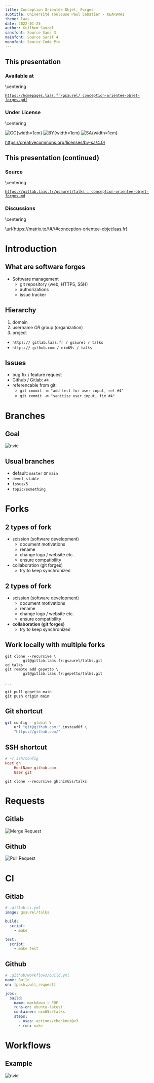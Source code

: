 ```yaml
---
title: Conception Orientée Objet, Forges
subtitle: Université Toulouse Paul Sabatier - KEAR9RA1
theme: laas
date: 2022-01-25
author: Guilhem Saurel
sansfont: Source Sans 3
mainfont: Source Serif 4
monofont: Source Code Pro
---
```


## This presentation

### Available at

\centering

[`https://homepages.laas.fr/gsaurel/
conception-orientee-objet-forges.pdf`](https://homepages.laas.fr/gsaurel/conception-orientee-objet-forges.pdf)

### Under License

\centering

![CC](media/cc.png){width=1cm}
![BY](media/by.png){width=1cm}
![SA](media/sa.png){width=1cm}

<https://creativecommons.org/licenses/by-sa/4.0/>

## This presentation (continued)

### Source

\centering

[`https://gitlab.laas.fr/gsaurel/talks :
conception-orientee-objet-forges.md`](https://gitlab.laas.fr/gsaurel/talks/-/blob/main/conception-orientee-objet-forges.md)

### Discussions

\centering

\url{https://matrix.to/\#/\#conception-orientee-objet:laas.fr}

# Introduction

## What are software forges

- Software management
    - git repository (web, HTTPS, SSH)
    - authorizations
    - issue tracker

## Hierarchy

1. domain
2. username *OR* group (organization)
3. project


- `https:// gitlab.laas.fr / gsaurel / talks`
- `https:// github.com / nim65s / talks`

## Issues

- bug fix / feature request
- Github / Gitlab: `#4`
- referencable from git:
    - `git commit -m "add test for user input, ref #4"`
    - `git commit -m "sanitize user input, fix #4"`

# Branches

## Goal

![nvie](media/nvie.png)

## Usual branches

- default: `master` or `main`
- `devel`, `stable`
- `issue/5`
- `topic/something`

# Forks

## 2 types of fork

- scission (software development)
    - document motivations
    - rename
    - change logo / website etc.
    - ensure compatibility
- collaboration (git forges)
    - try to keep synchronized


## 2 types of fork

- scission (software development)
    - document motivations
    - rename
    - change logo / website etc.
    - ensure compatibility
- **collaboration (git forges)**
    - try to keep synchronized

## Work locally with multiple forks

```
git clone --recursive \
        git@gitlab.laas.fr:gsaurel/talks.git
cd talks
git remote add gepetto \
        git@gitlab.laas.fr:gepetto/talks.git
```

. . .

```
git pull gepetto main
git push origin main
```

## Git shortcut

```bash
git config --global \
    url."git@github.com:".insteadOf \
    "https://github.com/"
```

## SSH shortcut

```ini
# ~/.ssh/config
Host gh
    HostName github.com
    User git
```

```
git clone --recursive gh:nim65s/talks
```

# Requests

## Gitlab

![Merge Request](media/mr.png)

## Github

![Pull Request](media/pr.png)

# CI

## Gitlab

```yml
# .gitlab-ci.yml
image: gsaurel/talks

build:
  script:
    - make

test:
  script:
    - make test
```

## Github

```yml
# .github/workflows/build.yml
name: Build
on: [push,pull_request]

jobs:
  build:
    name: markdown → PDF
    runs-on: ubuntu-latest
    container: nim65s/talks
    steps:
      - uses: actions/checkout@v3
      - run: make
```

# Workflows

## Example

![nvie](media/nvie.png)
